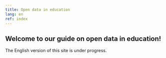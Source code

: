 ```yaml
---
title: Open data in education
lang: en
ref: index
---
```


## Welcome to our guide on open data in education!

The English version of this site is under progress.